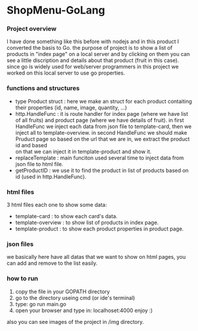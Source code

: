 # ShopMenu-GoLang

### Project overview
I have done something like this before with nodejs and in this product I converted the basis to Go.
the purpose of project is to show a list of products in "index page" on a local server and by clicking 
on them you can see a little discription and details about that product (fruit in this case).
since go is widely used for web/server programmers in this project we worked on this local server to use 
go properties.

### functions and structures
- type Product struct : here we make an struct for each product contaiting their properties (id, name, image, quantity, ...)
- http.HandleFunc : it is route handler for index page (where we have list of all fruits) and product page (where we have details of fruit). 
                    in first HandleFunc we inject each data from json file to template-card, then we inject all to template-overview.
                    in second HandleFunc we should make Pruduct page so based on the url that we are in, we extract the product id and based            
                    on that we can inject it in template-product and show it.
- replaceTemplate : main funciton used several time to inject data from json file to html file.
- getProductID : we use it to find the product in list of products based on id (used in http.HandleFunc).

### html files
3 html files each one to show some data:
- template-card : to show each card's data.
- template-overview : to show list of products in index page.
- template-product : to show each product properties in product page.

### json files 
we basically here have all datas that we want to show on html pages, you can add and remove to the list easily.

### how to run
1. copy the file in your GOPATH directory
2. go to the directory useing cmd (or ide's terminal)
3. type: go run main.go
4. open your browser and type in: localhoset:4000
enjoy :)

also you can see images of the project in /img directory.
